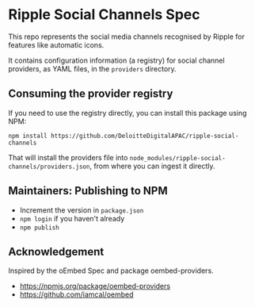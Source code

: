 Ripple Social Channels Spec
===========================

This repo represents the social media channels recognised by Ripple for features like automatic icons.

It contains configuration information (a registry) for social channel providers, as YAML files, in the `providers`
directory.

## Consuming the provider registry

If you need to use the registry directly, you can install this package using NPM:

    npm install https://github.com/DeloitteDigitalAPAC/ripple-social-channels

That will install the providers file into `node_modules/ripple-social-channels/providers.json`, from where you can
ingest it directly.

## Maintainers: Publishing to NPM

* Increment the version in `package.json`
* `npm login` if you haven't already
* `npm publish`

## Acknowledgement

Inspired by the oEmbed Spec and package oembed-providers.

* https://npmjs.org/package/oembed-providers
* https://github.com/iamcal/oembed
